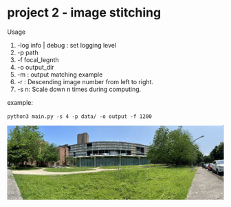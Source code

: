 # project 2 - image stitching

Usage

1. -log info | debug : set logging level
2. -p path
3. -f focal_legnth
4. -o output_dir
5. -m : output matching example
6. -r : Descending image number from left to right.
7. -s n: Scale down n times during computing.

example:

`
python3 main.py -s 4 -p data/ -o output -f 1200
`

![result.jpg](report/docs/result.jpg)
